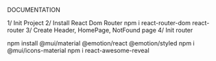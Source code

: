 DOCUMENTATION


1/ Init Project
2/ Install React Dom Router
npm i react-router-dom
react-router
3/ Create Header, HomePage, NotFound page
4/ Init router



npm install @mui/material @emotion/react @emotion/styled
npm i @mui/icons-material
npm i react-awesome-reveal
